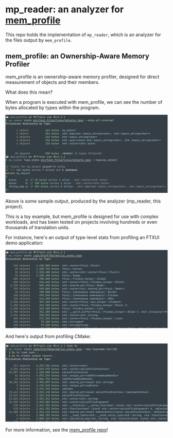 # mp_reader: an analyzer for [mem_profile](https://github.com/codeinred/mem_profile)

This repo holds the implementation of `mp_reader`, which is an analyzer for the
files output by `mem_profile`.

## mem_profile: an Ownership-Aware Memory Profiler

mem_profile is an ownership-aware memory profiler, designed for direct
measurement of objects and their members.

What does this mean?

When a program is executed with mem_profile, we can see the number of bytes
allocated by types within the program.

![alt text](https://raw.githubusercontent.com/codeinred/mp_reader/main/images/objects_output.png)

Above is some sample output, produced by the analyzer (mp_reader, this project).

This is a toy example, but mem_profile is designed for use with complex
workloads, and has been tested on projects involving hundreds or even thousands
of translation units.

For instance, here's an output of type-level stats from profiling an FTXUI demo
application:

![alt text](https://raw.githubusercontent.com/codeinred/mp_reader/main/images/ftxui-demo.png)

And here's output from profiling CMake:

![alt text](https://raw.githubusercontent.com/codeinred/mp_reader/main/images/cmake-demo-types.png)

For more information, see the
[mem_profile repo](https://github.com/codeinred/mem_profile)!
